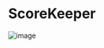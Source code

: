# ScoreKeeper


![image](https://user-images.githubusercontent.com/35040967/39375249-f0a7d808-4a4d-11e8-9fac-be7943138186.png)
